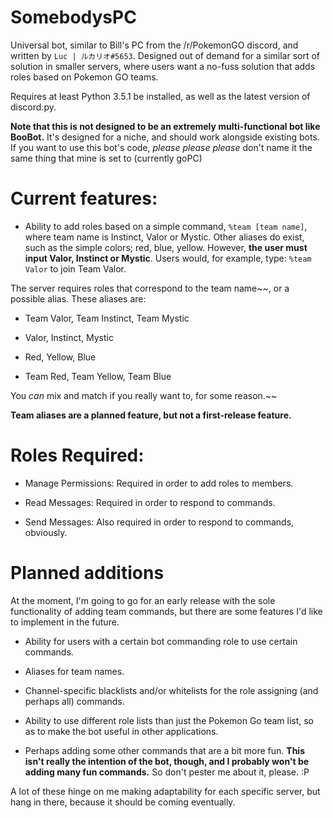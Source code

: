 # SomebodysPC
Universal bot, similar to Bill's PC from the /r/PokemonGO discord, and written by `Luc | ルカリオ#5653`.
Designed out of demand for a similar sort of solution in smaller servers, where users want a no-fuss solution that adds roles based on Pokemon GO teams.

Requires at least Python 3.5.1 be installed, as well as the latest version of discord.py.

__Note that this is **not** designed to be an extremely multi-functional bot like BooBot.__ It's designed for a niche, and should work alongside existing bots.
If you want to use this bot's code, *please please please* don't name it the same thing that mine is set to (currently goPC)


# Current features:

* Ability to add roles based on a simple command, `%team [team name]`, where team name is Instinct, Valor or Mystic.
Other aliases do exist, such as the simple colors; red, blue, yellow. However, **the user must input Valor, Instinct or Mystic**.
Users would, for example, type:
`%team Valor`
to join Team Valor.

The server requires roles that correspond to the team name~~, or a possible alias. These aliases are:

* Team Valor, Team Instinct, Team Mystic

* Valor, Instinct, Mystic

* Red, Yellow, Blue

* Team Red, Team Yellow, Team Blue

You *can* mix and match if you really want to, for some reason.~~

**Team aliases are a planned feature, but not a first-release feature.**





# Roles Required:

* Manage Permissions: Required in order to add roles to members.

* Read Messages: Required in order to respond to commands.

* Send Messages: Also required in order to respond to commands, obviously.



# Planned additions

At the moment, I'm going to go for an early release with the sole functionality of adding team commands, but there are some features I'd like to implement in the future.

* Ability for users with a certain bot commanding role to use certain commands.

* Aliases for team names.

* Channel-specific blacklists and/or whitelists for the role assigning (and perhaps all) commands.

* Ability to use different role lists than just the Pokemon Go team list, so as to make the bot useful in other applications.

* Perhaps adding some other commands that are a bit more fun. __This isn't really the intention of the bot, though, and I probably won't be adding many fun commands.__ So don't pester me about it, please. :P

A lot of these hinge on me making adaptability for each specific server, but hang in there, because it should be coming eventually.
